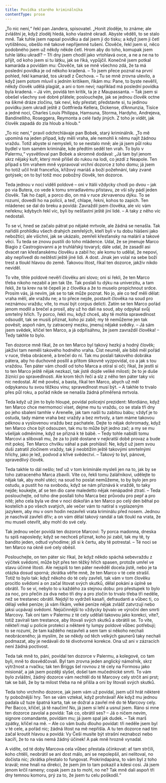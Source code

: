```yaml
---
title: Povídka starého kriminálníka
contentType: prose
---
```


<section>

„To nic není,“ řekl pan Jandera, spisovatel. „Honit zloděje, to známe; ale zvláštní je, když zloděj hledá, koho vlastně okradl. Abyste věděli, to se stalo mně. Tak tuhle jsem napsal povídku a dal jsem ji do tisku; a když jsem ji četl vytištěnou, obešlo mě takové nepříjemné tušení. Člověče, řekl jsem si, něco podobného jsem už někdy někde četl. Hrom aby do toho, komupak jsem tuhle látku ukradl? – Tři dny jsem chodil jako vrtohlavá ovce, a ne a ne na to přijít, od koho jsem si tu látku, jak se říká, vypůjčil. Konečně jsem potkal kamaráda a povídám mu: Člověče, tak se mně všechno zdá, že ta má poslední povídka je od někoho kradená. – To jsem přece poznal na první pohled, řekl kamarád, tos ukradl z Čechova. – Tu se mně zrovna ulevilo, a když jsem potom mluvil s jedním kritikem, říkám mu: Pane, to byste nevěřil, někdy člověk udělá plagiát, a ani o tom neví; například má poslední povídka byla kradená. – Já vím, povídá ten kritik, ta je z Maupassanta. – Tak jsem si obešel všechny své dobré přátele; poslouchejte, jak se jednou člověk octne na šikmé dráze zločinu, tak neví, kdy přestat; představte si, tu jedinou povídku jsem ukradl ještě z Gottfrieda Kellera, Dickense, d’Annunzia, Tisíce a jedné noci, Charles Louis Philippa, Hamsuna, Storma, Hardyho, Andrejeva, Bandinelliho, Roseggera, Reymonta a celé řady jiných. Z toho je vidět, jak člověk zapadá do zla hloub a hloub.“

„To nic není,“ pravil odchrchlávaje pan Bobek, starý kriminálník. „To mě upomíná na jeden případ, kdy měli vraha, ale nemohli k němu najít žádnou vraždu. Totiž abyste si nemysleli, to se nestalo mně; ale já jsem půl roku bydlel v tom samém kriminále, kde předtím seděl ten vrah. To bylo v Palermu,“ vysvětloval pan Bobek a skromně dodával: „Já tam byl jenom skrz nějaký kufr, který mně přišel do rukou na lodi, co jezdí z Neapole. Ten případ s tím vrahem mně vypravoval vrchní dozorce z toho domu; já jsem ho totiž učil hrát francefús, křížový mariáš a boží požehnání, taky zvané gotýsek; on to byl totiž moc pobožný člověk, ten dozorce.

Teda jednou v noci viděli poldové – oni v Itálii vždycky chodí po dvou – jak po via Butera, co vede k tomu smradlavému přístavu, ze vší síly pádí jeden člověk. Tak ho čapli, a porco dio, on má v ruce zkrvavenou dýku. To se rozumí, dovedli ho na policii, a teď, chlape, řekni, kohos to zapích. Ten mládenec se dal do breku a povídá: Zavraždil jsem člověka, ale víc vám neřeknu; kdybych řekl víc, byli by nešťastní ještě jiní lidé. – A taky z něho víc nedostali.

To se ví, hned se začalo pátrat po nějaké mrtvole, ale žádná se nenašla. Tak nařídili prohlídku všech drahých zemřelých, kteří byli v tu dobu hlášeni jako nebožtíci; ale všichni, jak se ukázalo, zemřeli křesťansky na malárii a takové věci. Tu teda se znovu pustili do toho mládence. Udal, že se jmenuje Marco Biagio z Castrogiovanni a je truhlářský tovaryš; dále udal, že zasadil asi dvacet ran křesťanskému člověku a zabil ho; ale komu to udělal, že nepoví, aby nepřivedl do neštěstí ještě jiné lidi. A dost. Jinak jen volal na sebe boží trest a tloukl hlavou do země. Takovou lítost, říkal ten dozorce, jakživ nikdo neviděl.

To víte, tihle poldové nevěří člověku ani slovo; oni si řekli, že ten Marco třeba nikoho nezabil a jen tak lže. Tak poslali tu dýku na univerzitu, a tam řekli, že ta krev na té čepeli je z člověka a že to muselo propíchnout srdce. Prosím vás, já nevím, jak se to tak může poznat. No jo, ale co teď měli dělat: vraha měli, ale vraždu ne; a to přece nejde, postavit člověka na soud pro neznámou vraždu; víte, to musí být corpus delicti. Zatím se ten Marco pořád jenom modlil a brečel a prosil, aby už ho dali na soud, aby odpykal svůj smrtelný hřích. Ty porco, řekli mu, když chceš, aby tě mohla spravedlnost odsoudit, tak se musíš přiznat, koho jsi zabil; my tě nemůžeme jen tak pověsit; aspoň nám, ty zatracený mezku, jmenuj nějaké svědky. – Já sám jsem svědek, křičel ten Marco, a já odpřisáhnu, že jsem zavraždil člověka! – Tedy takhle to bylo.

Ten dozorce mně říkal, že on ten Marco byl takový hezký a hodný člověk; jakživi tam neměli takového hodného vraha. Číst neuměl, ale bibli měl pořád v ruce, třeba obráceně, a brečel do ní. Tak mu poslali takového dobráka pátera, aby ho duchovně posílil a přitom šikovně vyzpovídal, co a jak s tou vraždou. Ten páter vám chodil od toho Marca a otíral si oči; říkal, že jestli si to ten Marco ještě nějak nezkazí, tak jistě dojde veliké milosti; že to je duše žíznící po spravedlnosti. Ale krom těch řečí a slz z něho ten páter taky víc nic nedostal. Ať mě pověsí, a basta, říkal ten Marco, abych už měl odpykanou tu svou těžkou vinu; spravedlnost musí být. – A takhle to trvalo přes půl roku, a pořád nikde se nenašla žádná přiměřená mrtvola.

Teda když už jim to bylo hloupé, povídal policejní prezident: Mordiáno, když ten Marco chce mermomocí viset, dejme mu tu vraždu, co se stala tři dny po jeho sbalení tamhle v Arenelle, jak tam našli tu zabitou bábu; vždyť je to ostuda, tady máme vraha bez vraždy a bez mrtvoly, a tam máme takovou pěknou a vyslovenou vraždu bez pachatele. Dejte to nějak dohromady, když ten Marco chce být odsouzen, tak mu to může být jedno zač; a my se mu všelijak odměníme, když se přizná k té bábě. – Tedy tohle nabídli tomu Marcovi a slibovali mu, že za to jistě dostane v nejkratší době provaz a bude mít pokoj. Ten Marco chvilku váhal a pak prohlásil: Ne, když už jsem svou duši zatratil zločinem vraždy, tak ji neobtížím ještě takovými smrtelnými hříchy, jako je lež, podvod a křivé svědectví. – Takový to byl, pánové, spravedlivý člověk.

Teda takhle to dál nešlo; teď už v tom kriminále mysleli jen na to, jak by se toho zatraceného Marca zbavili. Víte co, řekli tomu žalářníkovi, udělejte to nějak tak, aby mohl utéci; na soud ho poslat nemůžeme, to by bylo jen pro ostudu, a pustit ho na svobodu, když se nám přiznává k vraždě, to taky nejde; koukejte, ať se ten dio cane maledetto nějak nenápadně ztratí. – Teda poslouchejte, od toho dne posílali toho Marca bez průvodu pro pepř a pro nitě; jeho cela byla ve dne v noci dokořán a ten Marco po celý den běhal po kostelích a po všech svatých, ale večer vám to natíral s vyplazeným jazykem, aby mu v osm hodin nezavřeli vrata kriminálu před nosem. Jednou je naschvál zavřeli dřív; a on vám dělal takový randál a tak tloukl na vrata, že mu museli otevřít, aby mohl do své cely.

Tak jednou večer povídá ten dozorce Marcovi: Ty porca madonna, dneska tu spíš naposledy; když se nechceš přiznat, koho jsi zabil, tak my tě, ty bandito jeden, odtud vyhodíme; jdi si k čertu, aby tě potrestal. – Té noci se ten Marco na okně své cely oběsil.

Poslouchejte, on ten páter sic říkal, že když někdo spáchá sebevraždu z výčitek svědomí, může být přes ten těžký hřích spasen, protože umřel ve stavu účinné lítosti. Ale nejspíš to ten páter nevěděl docela jistě, nebo je ta otázka dosud sporná; zkrátka věřte mně, že ten Marco v té cele strašil. Totiž to bylo tak: když někoho do té cely zavřeli, tak vám v tom člověku procitlo svědomí a on začal litovat svých skutků, dělal pokání a úplně se obrátil. To se ví, nebylo to u každého za stejnou dobu: pro přestupek to bylo za noc, pro přečin za dva nebo tři dny a pro zločin to trvalo třeba tři neděle, než se trestanec obrátil. Nejdýl to vydrželi kasaři, defraudanti a vůbec ti, co dělají velké peníze; já vám říkám, velké peníze nějak zvlášť zatvrzují nebo jaksi ucpávají svědomí. Nejúčinnější to vždycky bývalo ve výroční den smrti Marcovy. Tak oni tam v Palermu z té cely udělali takovou jako korekci, víte?, totiž zavírali tam trestance, aby litovali svých skutků a obrátili se. To víte, někteří mají u policie protekci a některé ty lumpy poldové vůbec potřebují; to se rozumí, že tam každého nezavřeli a sem tam si někoho nechali neobráceného; já myslím, že se někdy od těch velkých gaunerů taky nechali podmazat, aby je nedávali do té divotvorné korekce. Ona už ani v zázracích není žádná poctivost.

Teda tak mně to, páni, povídal ten dozorce v Palermu, a kolegové, co tam byli, mně to dosvědčovali. Byl tam zrovna jeden anglický námořník, skrz výtržnost a rvačku; tak ten Briggs šel rovnou z té cely na Formosu jako misionář, a jak jsem později slyšel, došel tam mučednické smrti. To vám bylo zvláštní, žádný dozorce vám nechtěl do té Marcovy cely strčit ani prst; tak se báli, že by ta milost třeba na ně přišla a oni by litovali svých skutků.

Teda toho vrchního dozorce, jak jsem vám už povídal, jsem učil hrát některé ty pobožnější hry. Ten se vám vztekal, když prohrával! Ale když mu jednou padala už tuze špatná karta, tak se dožral a zavřel mě do té Marcovy cely. Per Bacco, křičel, já tě naučím! No, já jsem si lehl a usnul jsem. Ráno si mne ten dozorce zavolal a povídá: Tak co, obrátil ses? – Já o ničem nevím, signore comandante, povídám mu; já jsem spal jak dudek. – Tak marš zpátky, křičel na mě. – Ale co vám budu dlouho povídat: tři neděle jsem byl v té cele, a pořád nic; žádná lítost na mě nepřišla. A tu ten dozorce nad tím začal kroutit hlavou a povídá: Vy Češi musíte být strašní neznabozi nebo kacíři, že to na vás nemá žádný účinek! A pak mně hrozně vynadal.

A vidíte, od té doby Marcova cela vůbec přestala účinkovat: ať tam strčili, koho chtěli, neobrátil se ani dost málo, ani se nepolepšil, ani nelitoval, no dočista nic; zkrátka přestalo to fungovat. Prokrindapána, to vám byl z toho kravál; mne hnali na direkci, že jsem jim to tam pokazil a kdesi cosi. Já jsem jenom krčil rameny; copak jsem za to mohl, no ne? Tak mně dali aspoň tři dny temnou komoru, prý za to, že jsem tu celu poškodil.“

</section>
